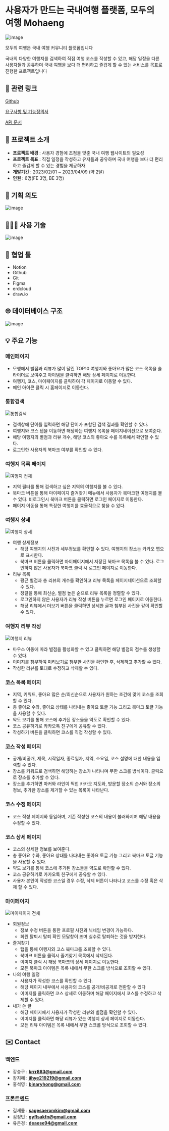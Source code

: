 # 사용자가 만드는 국내여행 플랫폼, 모두의 여행 Mohaeng

![image](https://user-images.githubusercontent.com/94662639/232202485-4d2b4605-312a-406b-be3c-e396dd0f8972.png)

모두의 여행은 국내 여행 커뮤니티 플랫폼입니다

국내의 다양한 여행지를 검색하여 직접 여행 코스를 작성할 수 있고, 해당 일정을 다른 사용자들과 공유하며 국내 여행을 보다 더 편리하고 즐겁게 할 수 있는 서비스를 목표로 진행한 프로젝트입니다

## 📝 관련 링크


[Github](https://github.com/Mohaeng2023/Mohaeng)

[요구사항 및 기능정의서](https://docs.google.com/spreadsheets/d/1s9AVLdhSfp5DTqd-lz0jkD7A-DtikWaR5JPT4BtyXx8/edit#gid=0)

[API 문서](https://www.notion.so/API-ccec3cd5f7614c30b3f0c4d43d7e4a5c)

## 📌 프로젝트 소개

- **프로젝트 배경** : 사용자 경험에 초점을 맞춘 국내 여행 웹사이트의 필요성
- **프로젝트 목표** : 직접 일정을 작성하고 유저들과 공유하며 국내 여행을 보다 더 편리하고 즐겁게 할 수 있는 경험을 제공하자
- **개발기간** : 2023/02/01 ~ 2023/04/09 (약 2달)
- **인원** : 6명(FE 3명, BE 3명)

## 📙 기획 의도

![image](https://user-images.githubusercontent.com/94662639/232201100-dd23a0f9-5b6d-4b21-8b12-984aea1aabbd.png)

## 🧑🏻‍💻 사용 기술

![image](https://user-images.githubusercontent.com/94662639/232202389-3d32497b-1c6c-42f2-a17c-447ef2502510.png)

## 📘 협업 툴

- Notion
- Github
- Git
- Figma
- erdcloud
- draw.io

## 🌐 데이터베이스 구조

![image](https://user-images.githubusercontent.com/77098586/233893698-57a595b3-5a82-46b0-b66e-9eebfe7b5df1.png)

## 💡 주요 기능


### 메인페이지

- 모행에서 별점과 리뷰가 많이 달린 TOP10 여행지와 좋아요가 많은 코스 목록을 슬라이더로 보여주고 아이템을 클릭하면 해당 상세 페이지로 이동한다.
- 여행지, 코스, 마이페이지를 클릭하여 각 페이지로 이동할 수 있다.
- 메인 아이콘 클릭 시 홈페이지로 이동한다.

### 통합검색

![통합검색](https://user-images.githubusercontent.com/108039645/232226951-039a6d45-bae0-42e5-aabf-3beacd3e50ff.gif)

- 검색창에 단어를 입력하면 해당 단어가 포함된 검색 결과를 확인할 수 있다.
- 여행지와 코스 탭을 이동하면 해당하는 여행지 목록을 페이지네이션으로 보여준다.
- 해당 여행지의 별점과 리뷰 개수, 해당 코스의 좋아요 수를 목록에서 확인할 수 있다.
- 로그인한 사용자의 북마크 여부를 확인할 수 있다.

### 여행지 목록 페이지

![여행지 전체](https://user-images.githubusercontent.com/94662639/232213110-0fdd347b-729c-43c5-b00a-2f02483a4e76.gif)

- 지역 필터를 통해 검색하고 싶은 지역의 여행지를 볼 수 있다.
- 북마크 버튼을 통해 마이페이지 즐겨찾기 메뉴에서 사용자가 북마크한 여행지를 볼 수 있다. 비로그인시 북마크 버튼을 클릭하면 로그인 페이지로 이동한다.
- 페이지 이동을 통해 특정한 여행지를 효율적으로 찾을 수 있다.

### 여행지 상세

![여행지 상세](https://user-images.githubusercontent.com/108039645/232228575-a5fca674-774a-4b7f-bec8-69fb746b7842.gif)

- 여행 상세정보
  - 해당 여행지의 사진과 세부정보를 확인할 수 있다. 여행지의 장소는 카카오 맵으로 표시한다.
  - 북마크 버튼을 클릭하면 마이페이지에서 저장된 북마크 목록을 볼 수 있다. 로그인하지 않은 사용자가 북마크 클릭 시 로그인 페이지로 이동한다.
- 리뷰 목록
  - 평균 별점과 총 리뷰의 개수를 확인하고 리뷰 목록을 페이지네이션으로 조회할 수 있다. 
  - 정렬을 통해 최신순, 별점 높은 순으로 리뷰 목록을 정렬할 수 있다.
  - 로그인하지 않은 사용자가 리뷰 작성 버튼을 누르면 로그인 페이지로 이동한다.
  - 해당 리뷰에서 더보기 버튼을 클릭하면 상세한 글과 첨부된 사진을 같이 확인할 수 있다.

### 여행지 리뷰 작성

![여행지 리뷰](https://user-images.githubusercontent.com/108039645/232230248-10f4057a-41a2-4b31-930d-48939e2466ab.gif)

- 마우스 이동에 따라 별점을 활성화할 수 있고 클릭하면 해당 별점의 점수를 생성할 수 있다.
- 이미지를 첨부하여 미리보기로 첨부한 사진을 확인한 후, 삭제하고 추가할 수 있다. 
- 작성한 리뷰를 토대로 수정하고 삭제할 수 있다.

### 코스 목록 페이지

- 지역, 키워드, 좋아요 많은 순/최신순으로 사용자가 원하는 조건에 맞게 코스를 조회할 수 있다.
- 총 좋아요 수와, 좋아요 상태를 나타내는 좋아요 토글 기능 그리고 북마크 토글 기능을 사용할 수 있다.
- 약도 보기를 통해 코스에 추가된 장소들을 약도로 확인할 수 있다.
- 코스 공유하기로 카카오톡 친구에게 공유할 수 있다.
- 작성하기 버튼을 클릭하면 코스를 직접 작성할 수 있다.

### 코스 작성 페이지

- 공개/비공개, 제목, 시작일자, 종료일자, 지역, 소요일, 코스 설명에 대한 내용을 입력할 수 있다.
- 장소를 키워드로 검색하면 해당하는 장소가 나타나며 무한 스크롤 방식이다. 클릭으로 장소를 추가할 수 있다.
- 장소를 추가하면 마커와 라인이 찍힌 카카오 지도와, 방문할 장소의 순서와 장소의 정보, 추가한 장소를 제거할 수 있는 목록이 나타난다.

### 코스 수정 페이지

- 코스 작성 페이지와 동일하며, 기존 작성한 코스의 내용이 불러와지며 해당 내용을 수정할 수 있다.

### 코스 상세 페이지

- 코스의 상세한 정보를 보여준다.
- 총 좋아요 수와, 좋아요 상태를 나타내는 좋아요 토글 기능 그리고 북마크 토글 기능을 사용할 수 있다.
- 약도 보기를 통해 코스에 추가된 장소들을 약도로 확인할 수 있다.
- 코스 공유하기로 카카오톡 친구에게 공유할 수 있다.
- 사용자 본인이 작성한 코스일 경우 수정, 삭제 버튼이 나타나고 코스를 수정 혹은 삭제 할 수 있다.

### 마이페이지

![마이페이지 전체](https://user-images.githubusercontent.com/94662639/232225826-ca25b0b2-6c32-4b5a-9c20-aac238b90115.gif)

- 회원정보
  - 정보 수정 버튼을 통한 프로필 사진과 닉네임 변경이 가능하다.
  - 회원 탈퇴시 탈퇴 확인 모달창이 뜨며 실수로 탈퇴하는 것을 방지한다.
- 즐겨찾기
  - 탭을 통해 여행지와 코스 북마크를 조회할 수 있다.
  - 북마크 버튼을 클릭시 즐겨찾기 목록에서 삭제된다.
  - 이미지 클릭 시 해당 북마크의 상세 페이지로 이동한다.
  - 모든 북마크 아이템은 목록 내에서 무한 스크롤 방식으로 조회할 수 있다.
- 나의 여행 일정
  - 사용자가 작성한 코스를 확인할 수 있다.
  - 해당 페이지 내부에서 사용자의 코스를 공개/비공개로 전환할 수 있다
  - 이미지를 클릭하면 코스 상세로 이동하며 해당 페이지에서 코스를 수정하고 삭제할 수 있다.
- 내가 쓴 글
  - 해당 페이지에서 사용자가 작성한 리뷰와 별점을 확인할 수 있다.
  - 이미지를 클릭하면 해당 리뷰가 있는 여행지 상세 페이지로 이동한다.
  - 모든 리뷰 아이템은 목록 내에서 무한 스크롤 방식으로 조회할 수 있다.

## ✉️ Contact

### 백엔드

- 강승구 : **krrr883@gmail.com**
- 장지혜 : **jihye219219@gmail.com**
- 홍석영 : **binaryhong@gmail.com**

### 프론트엔드

- 김새롬 : **sagesaeromkim@gmail.com**
- 김정민 : **gyflsakfn@gmail.com**
- 유은경 : **deaese94@gmail.com**
